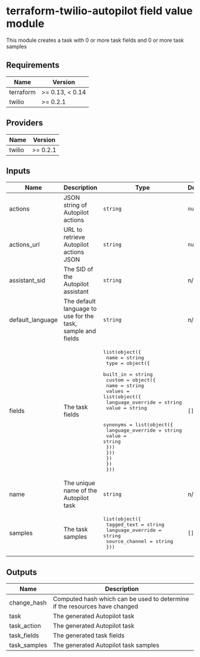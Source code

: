 # terraform-twilio-autopilot field value module

This module creates a task with 0 or more task fields and 0 or more task samples

## Requirements

| Name      | Version         |
| --------- | --------------- |
| terraform | >= 0.13, < 0.14 |
| twilio    | >= 0.2.1        |

## Providers

| Name   | Version  |
| ------ | -------- |
| twilio | >= 0.2.1 |

## Inputs

| Name             | Description                                                 | Type                                                                                                                                                                                                                                                                                                                               | Default | Required |
| ---------------- | ----------------------------------------------------------- | ---------------------------------------------------------------------------------------------------------------------------------------------------------------------------------------------------------------------------------------------------------------------------------------------------------------------------------- | ------- | :------: |
| actions          | JSON string of Autopilot actions                            | `string`                                                                                                                                                                                                                                                                                                                           | `null`  |    no    |
| actions_url      | URL to retrieve Autopilot actions JSON                      | `string`                                                                                                                                                                                                                                                                                                                           | `null`  |    no    |
| assistant_sid    | The SID of the Autopilot assistant                          | `string`                                                                                                                                                                                                                                                                                                                           | n/a     |   yes    |
| default_language | The default language to use for the task, sample and fields | `string`                                                                                                                                                                                                                                                                                                                           | n/a     |   yes    |
| fields           | The task fields                                             | <pre>list(object({<br> name = string<br> type = object({<br> built_in = string<br> custom = object({<br> name = string<br> values = list(object({<br> language_override = string<br> value = string<br><br> synonyms = list(object({<br> language_override = string<br> value = string<br> }))<br> }))<br> })<br> })<br> }))</pre> | `[]`    |    no    |
| name             | The unique name of the Autopilot task                       | `string`                                                                                                                                                                                                                                                                                                                           | n/a     |   yes    |
| samples          | The task samples                                            | <pre>list(object({<br> tagged_text = string<br> language_override = string<br> source_channel = string<br> }))</pre>                                                                                                                                                                                                               | `[]`    |    no    |

## Outputs

| Name         | Description                                                                |
| ------------ | -------------------------------------------------------------------------- |
| change_hash  | Computed hash which can be used to determine if the resources have changed |
| task         | The generated Autopilot task                                               |
| task_action  | The generated Autopilot task                                               |
| task_fields  | The generated task fields                                                  |
| task_samples | The generated Autopilot task samples                                       |
